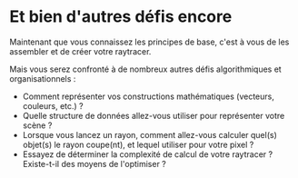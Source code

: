 # Et bien d'autres défis encore

Maintenant que vous connaissez les principes de base, c'est à vous de les assembler et de créer votre raytracer.

Mais vous serez confronté à de nombreux autres défis algorithmiques et organisationnels :

- Comment représenter vos constructions mathématiques (vecteurs, couleurs, etc.) ?
- Quelle structure de données allez-vous utiliser pour représenter votre scène ? 
- Lorsque vous lancez un rayon, comment allez-vous calculer quel(s) objet(s) le rayon coupe(nt), et lequel utiliser pour votre pixel ?
- Essayez de déterminer la complexité de calcul de votre raytracer ? Existe-t-il des moyens de l'optimiser ?

